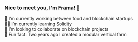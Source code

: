 ### Nice to meet you, I'm Frama! 👋

🦄 I’m currently working between food and blockchain startups<br>
🙇🏻 I’m currently learning Solidity <br>
👯 I’m looking to collaborate on blockchain projects <br>
🌳 Fun fact: Two years ago I created a modular vertical farm <br>

